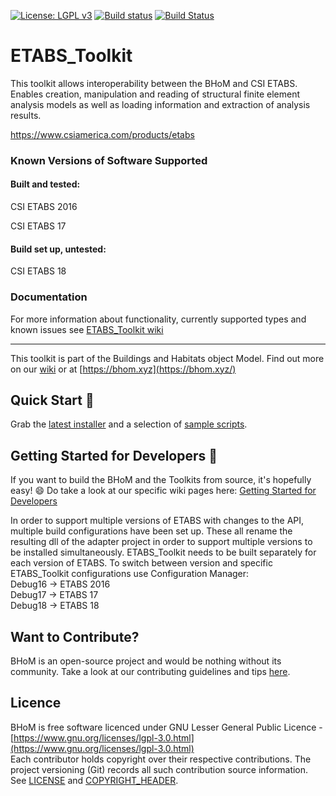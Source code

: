 
[![License: LGPL v3](https://img.shields.io/badge/License-LGPL%20v3-blue.svg)](https://www.gnu.org/licenses/lgpl-3.0) [![Build status](https://ci.appveyor.com/api/projects/status/pc3au0y87vcl05tf/branch/master?svg=true)](https://ci.appveyor.com/api/projects/status/etabs_toolkit/branch/master) [![Build Status](https://dev.azure.com/BHoMBot/BHoM/_apis/build/status/ETABS_Toolkit/ETABS_Toolkit.CheckCore?branchName=master)](https://dev.azure.com/BHoMBot/BHoM/_build/latest?definitionId=81&branchName=master)

# ETABS_Toolkit

This toolkit allows interoperability between the BHoM and CSI ETABS. Enables creation, manipulation and reading of structural finite element analysis models as well as loading information and extraction of analysis results.

https://www.csiamerica.com/products/etabs

### Known Versions of Software Supported

#### Built and tested:
CSI ETABS 2016

CSI ETABS 17

#### Build set up, untested:
CSI ETABS 18


### Documentation
For more information about functionality, currently supported types and known issues see [ETABS_Toolkit wiki](https://github.com/BHoM/ETABS_Toolkit/wiki)

---
This toolkit is part of the Buildings and Habitats object Model. Find out more on our [wiki](https://github.com/BHoM/documentation/wiki) or at [https://bhom.xyz](https://bhom.xyz/)

## Quick Start 🚀 

Grab the [latest installer](https://bhom.xyz/) and a selection of [sample scripts](https://github.com/BHoM/samples).


## Getting Started for Developers 🤖 

If you want to build the BHoM and the Toolkits from source, it's hopefully easy! 😄 
Do take a look at our specific wiki pages here: [Getting Started for Developers](https://bhom.xyz/documentation/Guides-and-Tutorials/Coding-with-BHoM/)

In order to support multiple versions of ETABS with changes to the API, multiple build configurations have been set up. These all rename the resulting dll of the adapter project in order to support multiple versions to be installed simultaneously. ETABS_Toolkit needs to be built separately for each version of ETABS. To switch between version and specific ETABS_Toolkit configurations use Configuration Manager:  
Debug16 -> ETABS 2016   
Debug17 -> ETABS 17  
Debug18 -> ETABS 18 

## Want to Contribute? ##

BHoM is an open-source project and would be nothing without its community. Take a look at our contributing guidelines and tips [here](https://github.com/BHoM/BHoM/blob/main/CONTRIBUTING.md).


## Licence ##

BHoM is free software licenced under GNU Lesser General Public Licence - [https://www.gnu.org/licenses/lgpl-3.0.html](https://www.gnu.org/licenses/lgpl-3.0.html)  
Each contributor holds copyright over their respective contributions.
The project versioning (Git) records all such contribution source information.
See [LICENSE](https://github.com/BHoM/BHoM/blob/main/LICENSE) and [COPYRIGHT_HEADER](https://github.com/BHoM/BHoM/blob/main/COPYRIGHT_HEADER.txt).

